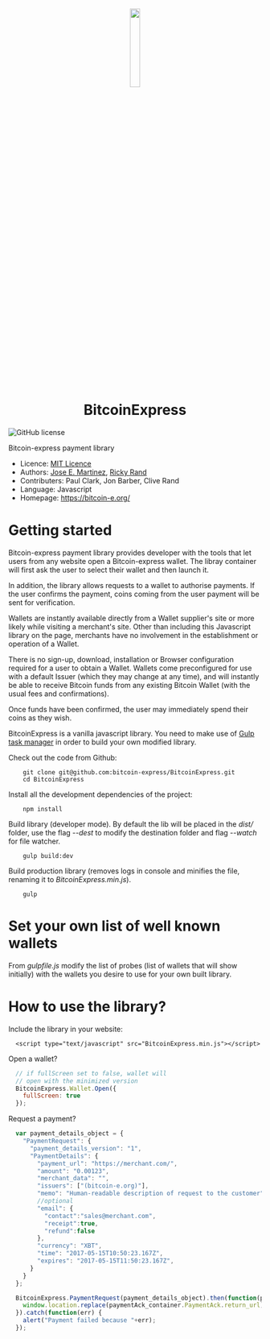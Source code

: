 <h1 align="center">
  <img width=20% src="https://bitcoin-e.org/css/img/Bitcoin-express.png">
  <br>
  BitcoinExpress
  <br>
</h1>

![GitHub license](https://img.shields.io/badge/license-MIT-blue.svg)

Bitcoin-express payment library 

* Licence: [MIT Licence](https://raw.githubusercontent.com/bitcoin-express/BitcoinExpress/master/LICENSE.md)
* Authors: [Jose E. Martinez](https://github.com/jootse84), [Ricky Rand](https://github.com/rickycrand)
* Contributers: Paul Clark, Jon Barber, Clive Rand
* Language: Javascript
* Homepage: https://bitcoin-e.org/


Getting started
===============

Bitcoin-express payment library provides developer with the tools that let users from any website open a Bitcoin-express wallet.
The libray container will first ask the user to select their wallet and then launch it.

In addition, the library allows requests to a wallet to authorise payments. If the user confirms the payment, coins coming from the user payment will be sent for verification.

Wallets are instantly available directly from a Wallet supplier's site or more likely while visiting a merchant's site. Other than including this Javascript library on the page, merchants have no involvement in the establishment or operation of a Wallet.

There is no sign-up, download, installation or Browser configuration required for a user to obtain a Wallet. Wallets come preconfigured for use with a default Issuer (which they may change at any time), and will instantly be able to receive Bitcoin funds from any existing Bitcoin Wallet
(with the usual fees and confirmations).

Once funds have been confirmed, the user may immediately spend their coins as they wish.

BitcoinExpress is a vanilla javascript library. You need to make use of [Gulp task manager](https://gulpjs.com/) in order to build your own modified library.

Check out the code from Github:
```shellscript
    git clone git@github.com:bitcoin-express/BitcoinExpress.git
    cd BitcoinExpress
```

Install all the development dependencies of the project:
```shellscript
    npm install
```

Build library (developer mode).
By default the lib will be placed in the *dist/* folder, use the flag *--dest* to modify the destination folder and flag *--watch* for file watcher.
```shellscript
    gulp build:dev
```

Build production library (removes logs in console and minifies the file, renaming it to *BitcoinExpress.min.js*).
```shellscript
    gulp
```

Set your own list of well known wallets
=======================================

From *gulpfile.js* modify the list of probes (list of wallets that will show initially) with the wallets you desire to use for your own built library.


How to use the library?
=======================

Include the library in your website:
```
  <script type="text/javascript" src="BitcoinExpress.min.js"></script>
```

Open a wallet?
```javascript
  // if fullScreen set to false, wallet will
  // open with the minimized version
  BitcoinExpress.Wallet.Open({
    fullScreen: true
  });
```

Request a payment?
```javascript
  var payment_details_object = {
    "PaymentRequest": {
      "payment_details_version": "1",
      "PaymentDetails": {
        "payment_url": "https://merchant.com/",
        "amount": "0.00123",
        "merchant_data": "",
        "issuers": ["(bitcoin-e.org)"],
        "memo": "Human-readable description of request to the customer",
        //optional
        "email": {
          "contact":"sales@merchant.com",
          "receipt":true,
          "refund":false
        },
        "currency": "XBT",
        "time": "2017-05-15T10:50:23.167Z",
        "expires": "2017-05-15T11:50:23.167Z",
      }
    }
  };

  BitcoinExpress.PaymentRequest(payment_details_object).then(function(paymentAck_container) {
    window.location.replace(paymentAck_container.PaymentAck.return_url);
  }).catch(function(err) {
    alert("Payment failed because "+err);
  });
```
